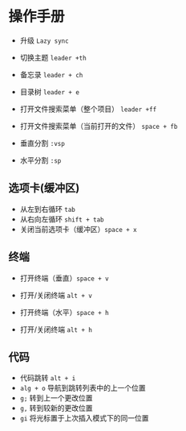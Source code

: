 # 操作手册

* 升级 `Lazy sync`


* 切换主题 `leader +th`
* 备忘录 `leader + ch`
* 目录树 `leader + e`
* 打开文件搜索菜单（整个项目） `leader +ff`
* 打开文件搜索菜单（当前打开的文件） `space + fb`
* 垂直分割 `:vsp`
* 水平分割 `:sp`

## 选项卡(缓冲区)
* 从左到右循环 `tab`
* 从右向左循环 `shift + tab`
* 关闭当前选项卡（缓冲区）`space + x`


## 终端
* 打开终端（垂直）`space + v`
* 打开/关闭终端 `alt + v`

* 打开终端（水平）`space + h`
* 打开/关闭终端 `alt + h`


## 代码
* 代码跳转 `alt + i`
* `alg + o` 导航到跳转列表中的上一个位置
* `g;` 转到上一个更改位置
* `g,` 转到较新的更改位置
* `gi` 将光标置于上次插入模式下的同一位置

